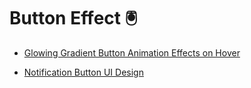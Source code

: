 # Button Effect 🖲

- [Glowing Gradient Button Animation Effects on Hover](https://github.com/Dev-JeromeBaek/awesome-web-styling/tree/master/button/glowing-gradient-button-effects-on-hover)

- [Notification Button UI Design](https://github.com/Dev-JeromeBaek/awesome-web-styling/tree/master/button/notification-button-ui-design)